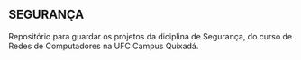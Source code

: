 <h2>SEGURANÇA</h2>

Repositório para guardar os projetos da diciplina de Segurança, do curso de Redes de Computadores na UFC
Campus Quixadá.
